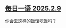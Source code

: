 <!--1739133994000-->
[每日一语 2025.2.9](https://chinadigitaltimes.net/chinese/715709.html)
------

<p>你会去这样的饭馆吃饭吗？</p><p><img decoding="async" src="https://chinadigitaltimes.net/chinese/files/2025/02/2.9.jpg" alt=""></p><div class="addtoany_share_save_container addtoany_content addtoany_content_bottom"><div class="a2a_kit a2a_kit_size_32 addtoany_list" data-a2a-url="https://chinadigitaltimes.net/chinese/715709.html" data-a2a-title="每日一语 2025.2.9"><a class="a2a_button_facebook" href="https://www.addtoany.com/add_to/facebook?linkurl=https%3A%2F%2Fchinadigitaltimes.net%2Fchinese%2F715709.html&amp;linkname=%E6%AF%8F%E6%97%A5%E4%B8%80%E8%AF%AD%202025.2.9" title="Facebook" rel="nofollow noopener" target="_blank"></a><a class="a2a_button_twitter" href="https://www.addtoany.com/add_to/twitter?linkurl=https%3A%2F%2Fchinadigitaltimes.net%2Fchinese%2F715709.html&amp;linkname=%E6%AF%8F%E6%97%A5%E4%B8%80%E8%AF%AD%202025.2.9" title="Twitter" rel="nofollow noopener" target="_blank"></a><a class="a2a_button_telegram" href="https://www.addtoany.com/add_to/telegram?linkurl=https%3A%2F%2Fchinadigitaltimes.net%2Fchinese%2F715709.html&amp;linkname=%E6%AF%8F%E6%97%A5%E4%B8%80%E8%AF%AD%202025.2.9" title="Telegram" rel="nofollow noopener" target="_blank"></a><a class="a2a_button_reddit" href="https://www.addtoany.com/add_to/reddit?linkurl=https%3A%2F%2Fchinadigitaltimes.net%2Fchinese%2F715709.html&amp;linkname=%E6%AF%8F%E6%97%A5%E4%B8%80%E8%AF%AD%202025.2.9" title="Reddit" rel="nofollow noopener" target="_blank"></a><a class="a2a_button_whatsapp" href="https://www.addtoany.com/add_to/whatsapp?linkurl=https%3A%2F%2Fchinadigitaltimes.net%2Fchinese%2F715709.html&amp;linkname=%E6%AF%8F%E6%97%A5%E4%B8%80%E8%AF%AD%202025.2.9" title="WhatsApp" rel="nofollow noopener" target="_blank"></a><a class="a2a_button_email" href="https://www.addtoany.com/add_to/email?linkurl=https%3A%2F%2Fchinadigitaltimes.net%2Fchinese%2F715709.html&amp;linkname=%E6%AF%8F%E6%97%A5%E4%B8%80%E8%AF%AD%202025.2.9" title="Email" rel="nofollow noopener" target="_blank"></a><a class="a2a_button_copy_link" href="https://www.addtoany.com/add_to/copy_link?linkurl=https%3A%2F%2Fchinadigitaltimes.net%2Fchinese%2F715709.html&amp;linkname=%E6%AF%8F%E6%97%A5%E4%B8%80%E8%AF%AD%202025.2.9" title="Copy Link" rel="nofollow noopener" target="_blank"></a><a class="a2a_dd addtoany_share_save addtoany_share" href="https://www.addtoany.com/share"></a></div></div>
